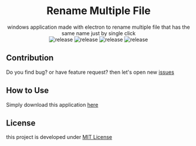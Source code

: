 <div align="center">

# Rename Multiple File
windows application made with electron to rename multiple file that has the same name just by single click  
![release](https://img.shields.io/badge/npm-5.6.0-blue.svg) 
![release](https://img.shields.io/badge/build-passing-green.svg) 
![release](https://img.shields.io/badge/coverage-100%25-green.svg) 
![release](https://img.shields.io/badge/version-0.2.1-orange.svg) 
</div>

## Contribution
Do you find bug? or have feature request? then let's open new [issues](https://github.com/dhanyn10/rename-multiple-file)

## How to Use
Simply download this application <a href="https://drive.google.com/file/d/1714DQG72fEOiJs3ZYE4zOFJIxoRTw-gH/view?usp=sharing">here</a>
  
## License
this project is developed under [MIT License](LICENSE)